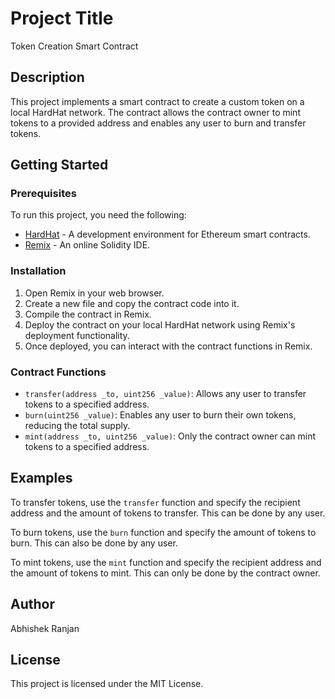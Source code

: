 # Project Title
Token Creation Smart Contract

## Description
This project implements a smart contract to create a custom token on a local HardHat network. The contract allows the contract owner to mint tokens to a provided address and enables any user to burn and transfer tokens.

## Getting Started

### Prerequisites
To run this project, you need the following:

- [HardHat](https://hardhat.org/) - A development environment for Ethereum smart contracts.
- [Remix](https://remix.ethereum.org/) - An online Solidity IDE.

### Installation

1. Open Remix in your web browser.
2. Create a new file and copy the contract code into it.
3. Compile the contract in Remix.
4. Deploy the contract on your local HardHat network using Remix's deployment functionality.
5. Once deployed, you can interact with the contract functions in Remix.

### Contract Functions
- `transfer(address _to, uint256 _value)`: Allows any user to transfer tokens to a specified address.
- `burn(uint256 _value)`: Enables any user to burn their own tokens, reducing the total supply.
- `mint(address _to, uint256 _value)`: Only the contract owner can mint tokens to a specified address.

## Examples
To transfer tokens, use the `transfer` function and specify the recipient address and the amount of tokens to transfer. This can be done by any user.

To burn tokens, use the `burn` function and specify the amount of tokens to burn. This can also be done by any user.

To mint tokens, use the `mint` function and specify the recipient address and the amount of tokens to mint. This can only be done by the contract owner.

## Author
Abhishek Ranjan

## License
This project is licensed under the MIT License.
